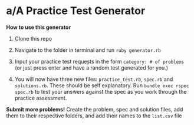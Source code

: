 # a/A Practice Test Generator

**How to use this generator**

1. Clone this repo

2. Navigate to the folder in terminal and run
`ruby generator.rb`

3. Input your practice test requests in the form `category: # of problems` (or just press enter and have a random test generated for you.)

4. You will now have three new files: `practice_test.rb`, `spec.rb` and `solutions.rb`. These should be self explanatory. Run `bundle exec rspec spec.rb` to test your answers against the spec as you work through the practice assessment.

**Submit more problems!**
Create the problem, spec and solution files, add them to their respective folders, and add their names to the `list.csv` file
